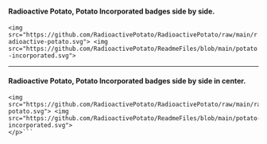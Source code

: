 #### Radioactive Potato, Potato Incorporated badges side by side.

```<img src="https://github.com/RadioactivePotato/RadioactivePotato/raw/main/radioactive-potato.svg"> <img src="https://github.com/RadioactivePotato/ReadmeFiles/blob/main/potato-incorporated.svg">```

---

#### Radioactive Potato, Potato Incorporated badges side by side in center.

```<p align="center">
<img src="https://github.com/RadioactivePotato/RadioactivePotato/raw/main/radioactive-potato.svg"> <img src="https://github.com/RadioactivePotato/ReadmeFiles/blob/main/potato-incorporated.svg">
</p>```
